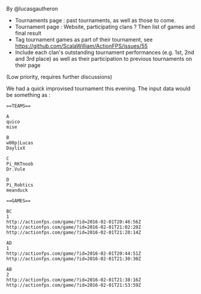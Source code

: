 By @lucasgautheron

* Tournaments page : past tournaments, as well as those to come. 
* Tournament page : Website, participating clans ? Then list of games and final result
* Tag tournament games as part of their tournament, see https://github.com/ScalaWilliam/ActionFPS/issues/55
* Include each clan's outstanding tournament performances (e.g. 1st, 2nd and 3rd place) as well as their participation to previous tournaments on their page

(Low priority, requires further discussions)

 We had a quick improvised tournament this evening.
The input data would be something as : 
```
==TEAMS==

A
quico
mise

B
w00p|Lucas
DaylixX

C
Pi_RKTnoob
Dr.Vule

D
Pi_Robtics
meanduck

==GAMES==

BC
1
http://actionfps.com/game/?id=2016-02-01T20:46:56Z
http://actionfps.com/game/?id=2016-02-01T21:02:20Z
http://actionfps.com/game/?id=2016-02-01T21:20:14Z

AD
1
http://actionfps.com/game/?id=2016-02-01T20:44:51Z
http://actionfps.com/game/?id=2016-02-01T21:30:30Z

AB
2
http://actionfps.com/game/?id=2016-02-01T21:38:16Z
http://actionfps.com/game/?id=2016-02-01T21:53:59Z
```
